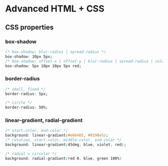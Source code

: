 # Advanced HTML + CSS

## CSS properties


### box-shadow
```css
/* box-shadow: blur-radius | spread-radius */
box-shadow: 10px 5px;
/* box-shadow: offset-x | offset-y | blur-radius | spread-radius | color */
box-shadow: 5px 10px 10px 5px red;
```

### border-radius
```css
/* small, fixed */
border-radius: 5px;

/* circle */
border-radius: 50%;
```

### linear-gradient, radial-gradient
```css
/* start-color, end-color */
background: linear-gradient(#e66465, #9198e5);
/* rotation, start-color, middle-color, end-color */
background: linear-gradient(45deg, blue, violet, red);

/* radial = circular */
background: radial-gradient(red 0, blue, green 100%)
```
